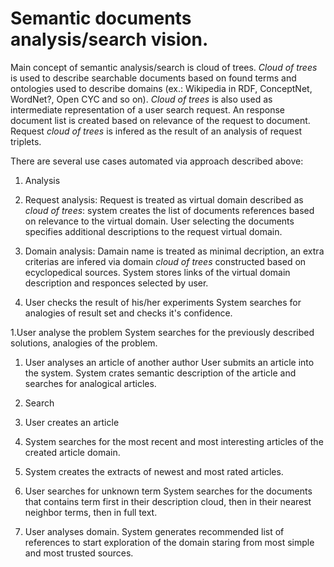 # Semantic documents analysis/search vision.

Main concept of semantic analysis/search is cloud of trees.
*Cloud of trees* is used to describe searchable documents based on found terms and ontologies used to describe domains (ex.: Wikipedia in RDF, ConceptNet, WordNet?, Open CYC and so on). *Cloud of trees* is also used as intermediate representation of a user search request. An response document list is created based on relevance of the request to document. Request *cloud of trees* is infered as the result of an analysis of request triplets.

There are several use cases automated via approach described above:

1. Analysis

 1. Request analysis:
Request is treated as virtual domain described as *cloud of trees*: system creates the list of documents references based on relevance to the virtual domain. User selecting the documents specifies additional descriptions to the request virtual domain.
 
 1. Domain analysis:
Damain name is treated as minimal decription, an extra criterias are infered via domain *cloud of trees* constructed based on ecyclopedical sources. System stores links of the virtual domain description and responces selected by user.

 1. User checks the result of his/her experiments
System searches for analogies of result set and checks it's confidence.  

 1.User analyse the problem
System searches for the previously described solutions, analogies of the problem.

 1. User analyses an article of another author 
User submits an article into the system. System crates semantic description of the article and searches for analogical articles.
 
1. Search 
 1. User creates an article
  1. System searches for the most recent and most interesting articles of the created article domain.
  1. System creates the extracts of newest and most rated articles.

 1. User searches for unknown term
 System searches for the documents that contains term first in their description cloud, then in their nearest neighbor terms, then in full text.

 1. User analyses domain.
 System generates recommended list of references to start exploration of the domain staring from most simple and most trusted sources.
